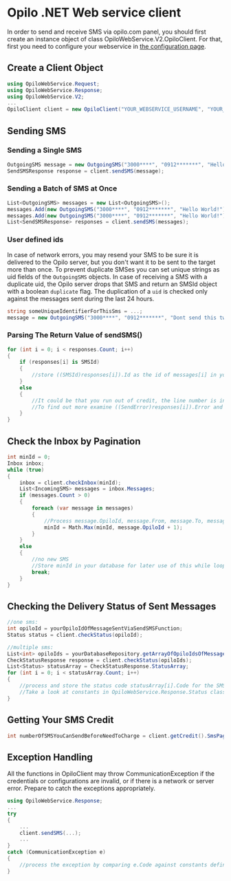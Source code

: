 # Opilo .NET Web service  client

In order to send and receive SMS via opilo.com panel, you should first create an instance object of class OpiloWebService.V2.OpiloClient.
For that, first you need to configure your webservice in [the configuration page](http://bpanel.opilo.com/api).
## Create a Client Object
```c#
using OpiloWebService.Request;
using OpiloWebService.Response;
using OpiloWebService.V2;
...
OpiloClient client = new OpiloClient("YOUR_WEBSERVICE_USERNAME", "YOUR_WEBSERVICE_PASSWORD");
```
## Sending SMS
### Sending a Single SMS
```c#
OutgoingSMS message = new OutgoingSMS("3000****", "0912*******", "Hello World!");
SendSMSResponse response = client.sendSMS(message);
```
### Sending a Batch of SMS at Once

```c#
List<OutgoingSMS> messages = new List<OutgoingSMS>();
messages.Add(new OutgoingSMS("3000****", "0912*******", "Hello World!"));
messages.Add(new OutgoingSMS("3000****", "0912*******", "Hello World!"));
List<SendSMSResponse> responses = client.sendSMS(messages);
```
### User defined ids
In case of network errors, you may resend your SMS to be sure it is delivered to the Opilo server, but you don't want it to be sent to the target more than once.
To prevent duplicate SMSes you can set unique strings as uid fields of the `OutgoingSMS` objects.
In case of receiving a SMS with a duplicate uid, the Opilo server drops that SMS and return an SMSId object with a boolean `duplicate` flag.
The duplication of a `uid` is checked only against the messages sent during the last 24 hours.

```c#
string someUniqueIdentifierForThisSms = ...;
message = new OutgoingSMS("3000****", "0912*******", "Dont send this twice!", someUniqueIdentifierForThisSms);
```
### Parsing The Return Value of sendSMS()
```c#
for (int i = 0; i < responses.Count; i++)
{
	if (responses[i] is SMSId)
	{
		//store ((SMSId)responses[i]).Id as the id of messages[i] in your database and schedule for checking status if needed
	}
	else
	{
		//It could be that you run out of credit, the line number is invalid, or the receiver number is invalid.
        //To find out more examine ((SendError)responses[i]).Error and compare it against constants in SendError class
	}
}
```

## Check the Inbox by Pagination
```c#
int minId = 0;
Inbox inbox;
while (true)
{
    inbox = client.checkInbox(minId);
	List<IncomingSMS> messages = inbox.Messages;
    if (messages.Count > 0)
	{
        foreach (var message in messages)
		{
            //Process message.OpiloId, message.From, message.To, message.Text, and message.ReceivedAt and store them in your database
            minId = Math.Max(minId, message.OpiloId + 1);
        }
    }
	else
	{
        //no new SMS
        //Store minId in your database for later use of this while loop! You don't need to start from 0 tomorrow!
        break;
    }
}
```

## Checking the Delivery Status of Sent Messages
```c#
//one sms:
int opiloId = yourOpiloIdOfMessageSentViaSendSMSFunction;
Status status = client.checkStatus(opiloId);

//multiple sms:
List<int> opiloIds = yourDatabaseRepository.getArrayOfOpiloIdsOfMessagesSentViaSendSMSFunction();
CheckStatusResponse response = client.checkStatus(opiloIds);
List<Status> statusArray = CheckStatusResponse.StatusArray;
for (int i = 0; i < statusArray.Count; i++)
{
    //process and store the status code statusArray[i].Code for the SMS with Id opiloIds[i]
    //Take a look at constants in OpiloWebService.Response.Status class and their meanings
}
```

## Getting Your SMS Credit
```c#
int numberOfSMSYouCanSendBeforeNeedToCharge = client.getCredit().SmsPageCount;
```

## Exception Handling
All the functions in OpiloClient may throw CommunicationException if the credentials or configurations are invalid, or if there is a network or server error.
Prepare to catch the exceptions appropriately.

```c#
using OpiloWebService.Response;
...
try
{
    ...
    client.sendSMS(...);
    ...
}
catch (CommunicationException e)
{
    //process the exception by comparing e.Code against constants defined in CommunicationException class.
}
```